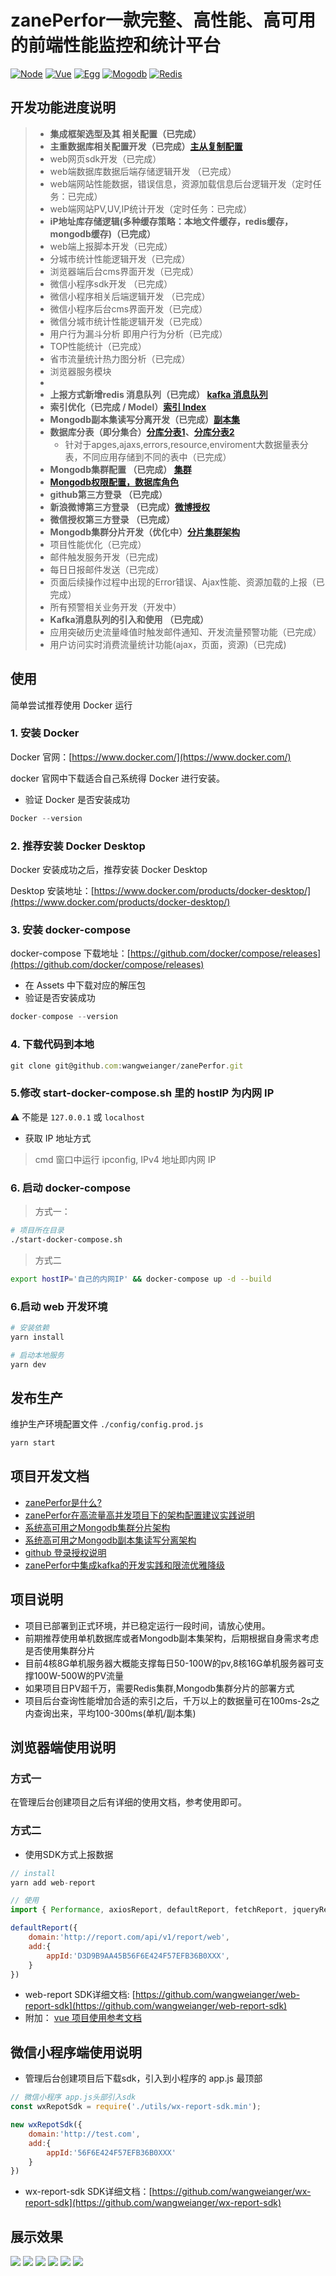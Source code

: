 # zanePerfor一款完整、高性能、高可用的前端性能监控和统计平台

[![Node](https://img.shields.io/badge/node-8.9.0~10.15.1-green.svg?style=plastic)](https://nodejs.org/en/)
[![Vue](https://img.shields.io/badge/vue-2.0+-blue.svg?style=plastic)](https://cn.vuejs.org/)
[![Egg](https://img.shields.io/badge/egg-2.0-green.svg?style=plastic)](https://eggjs.org/)
[![Mogodb](https://img.shields.io/badge/mogodb-4.0+-brightgreen.svg?style=plastic)](https://www.mongodb.com/)
[![Redis](https://img.shields.io/badge/redis-5.0+-green.svg?style=plastic)](https://redis.io/)

## 开发功能进度说明

> * **集成框架选型及其 相关配置（已完成）**
> * **主重数据库相关配置开发（已完成）[主从复制配置](https://blog.csdn.net/jks212454/article/details/128314813)**
> * web网页sdk开发（已完成）
> * web端数据库数据后端存储逻辑开发 （已完成）
> * web端网站性能数据，错误信息，资源加载信息后台逻辑开发（定时任务：已完成）
> * web端网站PV,UV,IP统计开发（定时任务：已完成）
> * **iP地址库存储逻辑(多种缓存策略：本地文件缓存，redis缓存，mongodb缓存)（已完成）**
> * web端上报脚本开发（已完成）
> * 分城市统计性能逻辑开发（已完成）
> * 浏览器端后台cms界面开发（已完成）
> * 微信小程序sdk开发 （已完成）
> * 微信小程序相关后端逻辑开发 （已完成）
> * 微信小程序后台cms界面开发（已完成）
> * 微信分城市统计性能逻辑开发（已完成）
> * 用户行为漏斗分析 即用户行为分析（已完成）
> * TOP性能统计（已完成）
> * 省市流量统计热力图分析（已完成）
> * 浏览器服务模块
> * 
> * **上报方式新增redis 消息队列（已完成） [kafka 消息队列](https://blog.csdn.net/xueyu188/article/details/131511746)**
> * **索引优化（已完成 / Model）[索引 Index](https://blog.csdn.net/qappleh/article/details/95097931)**
> * **Mongodb副本集读写分离开发（已完成）[副本集](https://blog.csdn.net/xjxy52o/article/details/127838851)**
> * **数据库分表（即分集合）[分库分表1](https://zhuanlan.zhihu.com/p/535713197?utm_id=0)、[分库分表2](https://baijiahao.baidu.com/s?id=1708707864255381575&wfr=spider&for=pc)**
>   * 针对于apges,ajaxs,errors,resource,enviroment大数据量表分表，不同应用存储到不同的表中（已完成）
> * **Mongodb集群配置 （已完成） [集群](https://blog.csdn.net/bxg_kyjgs/article/details/125784629?utm_medium=distribute.pc_relevant.none-task-blog-2~default~baidujs_baidulandingword~default-0-125784629-blog-128968829.235^v38^pc_relevant_sort_base1&spm=1001.2101.3001.4242.1&utm_relevant_index=3)**
> * **[Mongodb权限配置，数据库角色](https://codeleading.com/article/50673248991/)**
> * **github第三方登录 （已完成）**
> * **新浪微博第三方登录 （已完成）[微博授权](https://blog.csdn.net/weixin_49319422/article/details/110551048)**
> * **微信授权第三方登录 （已完成）**
> * **Mongodb集群分片开发（优化中）[分片集群架构](https://blog.csdn.net/Ding_JunXia/article/details/131429517)**
> * 项目性能优化（已完成）
> * 邮件触发服务开发（已完成)
> * 每日日报邮件发送（已完成）
> * 页面后续操作过程中出现的Error错误、Ajax性能、资源加载的上报（已完成）
> * 所有预警相关业务开发（开发中）
> * **Kafka消息队列的引入和使用 （已完成）**
> * 应用突破历史流量峰值时触发邮件通知、开发流量预警功能（已完成）
> * 用户访问实时消费流量统计功能(ajax，页面，资源)（已完成)

## 使用

简单尝试推荐使用 Docker 运行

### 1. 安装 Docker

Docker 官网：[https://www.docker.com/](https://www.docker.com/)

docker 官网中下载适合自己系统得 Docker 进行安装。

* 验证 Docker 是否安装成功

```ts
Docker --version
```

### 2. 推荐安装 Docker Desktop

Docker 安装成功之后，推荐安装 Docker Desktop

Desktop 安装地址：[https://www.docker.com/products/docker-desktop/](https://www.docker.com/products/docker-desktop/)

### 3. 安装 docker-compose

docker-compose 下载地址：[https://github.com/docker/compose/releases](https://github.com/docker/compose/releases)

* 在 Assets 中下载对应的解压包
* 验证是否安装成功

```ts
docker-compose --version
```

### 4. 下载代码到本地

```ts
git clone git@github.com:wangweianger/zanePerfor.git
```

### 5.修改 start-docker-compose.sh 里的 hostIP 为内网 IP

⚠️ 不能是 `127.0.0.1` 或 `localhost`

* 获取 IP 地址方式

> cmd 窗口中运行 ipconfig, IPv4 地址即内网 IP

### 6. 启动 docker-compose

> 方式一：

```sh
# 项目所在目录
./start-docker-compose.sh
```

> 方式二

```sh
export hostIP='自己的内网IP' && docker-compose up -d --build
```

### 6.启动 web 开发环境

```sh
# 安装依赖
yarn install

# 启动本地服务
yarn dev
```

## 发布生产

维护生产环境配置文件 `./config/config.prod.js`

```ts
yarn start
```

## 项目开发文档

* [zanePerfor是什么?](https://github.com/wangweianger/zanePerfor/blob/master/docs/index.md)
* [zanePerfor在高流量高并发项目下的架构配置建议实践说明](https://juejin.cn/post/6844903815255179272)
* [系统高可用之Mongodb集群分片架构](https://juejin.cn/post/6844903714369568782)
* [系统高可用之Mongodb副本集读写分离架构](https://juejin.cn/post/6844903713715273742)
* [github 登录授权说明](https://github.com/wangweianger/zanePerfor/blob/master/docs/github.md)
* [zanePerfor中集成kafka的开发实践和限流优雅降级](https://juejin.cn/post/6844903766139879438)

## 项目说明

* 项目已部署到正式环境，并已稳定运行一段时间，请放心使用。
* 前期推荐使用单机数据库或者Mongodb副本集架构，后期根据自身需求考虑是否使用集群分片
* 目前4核8G单机服务器大概能支撑每日50-100W的pv,8核16G单机服务器可支撑100W-500W的PV流量
* 如果项目日PV超千万，需要Redis集群,Mongodb集群分片的部署方式
* 项目后台查询性能增加合适的索引之后，千万以上的数据量可在100ms-2s之内查询出来，平均100-300ms(单机/副本集)

## 浏览器端使用说明

### 方式一

在管理后台创建项目之后有详细的使用文档，参考使用即可。

### 方式二

* 使用SDK方式上报数据

```js
// install
yarn add web-report

// 使用
import { Performance, axiosReport, defaultReport, fetchReport, jqueryReport } from 'web-report'

defaultReport({
    domain:'http://report.com/api/v1/report/web',
    add:{
        appId:'D3D9B9AA45B56F6E424F57EFB36B0XXX',
    }
})
```

* web-report SDK详细文档: [https://github.com/wangweianger/web-report-sdk](https://github.com/wangweianger/web-report-sdk)
* 附加： [vue 项目使用参考文档](./docs/vue.md)

## 微信小程序端使用说明

* 管理后台创建项目后下载sdk，引入到小程序的 app.js 最顶部

```js
// 微信小程序 app.js头部引入sdk
const wxRepotSdk = require('./utils/wx-report-sdk.min');

new wxRepotSdk({
    domain:'http://test.com',
    add:{
        appId:'56F6E424F57EFB36B0XXX'
    }
})
```

* wx-report-sdk SDK详细文档：[https://github.com/wangweianger/wx-report-sdk](https://github.com/wangweianger/wx-report-sdk)

## 展示效果

![](https://github.com/wangweianger/zanePerfor/blob/master/demo/01.png)
![](https://github.com/wangweianger/zanePerfor/blob/master/demo/02.png)
![](https://github.com/wangweianger/zanePerfor/blob/master/demo/03.png)
![](https://github.com/wangweianger/zanePerfor/blob/master/demo/04.png)
![](https://github.com/wangweianger/zanePerfor/blob/master/demo/09.png)
![](https://github.com/wangweianger/zanePerfor/blob/master/demo/012.png)
